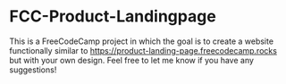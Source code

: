 # FCC-Product-Landingpage

This is a FreeCodeCamp project in which the goal is to create a website functionally similar to https://product-landing-page.freecodecamp.rocks but with your own design.
Feel free to let me know if you have any suggestions!
